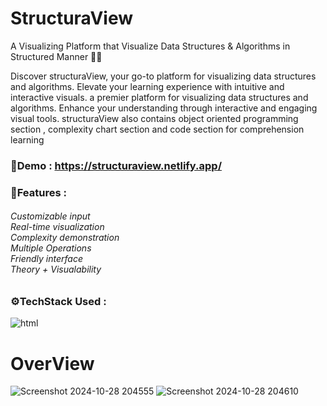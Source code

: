 # StructuraView
A Visualizing Platform that Visualize Data Structures &amp; Algorithms in Structured Manner 👨‍💻

Discover structuraView, your go-to platform for visualizing data structures and algorithms. Elevate your learning experience with intuitive and interactive visuals. a premier platform for visualizing data structures and algorithms. Enhance your understanding through interactive and engaging visual tools. structuraView also contains object oriented programming section , complexity chart section and code section for comprehension learning

### 🔗Demo : https://structuraview.netlify.app/

### 🌟Features : 
###### Customizable input <br> Real-time visualization <br> Complexity demonstration <br> Multiple Operations <br> Friendly interface <br> Theory + Visualability

### ⚙️TechStack Used : 
![html](https://github.com/user-attachments/assets/94e45d82-9816-4d31-87ad-afeb7f76290a)

# OverView 

![Screenshot 2024-10-28 204555](https://github.com/user-attachments/assets/a0bdccb1-7fa9-48cb-9ba9-7da8cb364be3)
![Screenshot 2024-10-28 204610](https://github.com/user-attachments/assets/4c75ca36-d23f-4d72-92de-cdc5888aec48)
